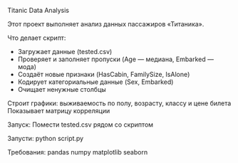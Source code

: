 Titanic Data Analysis

Этот проект выполняет анализ данных пассажиров «Титаника».

Что делает скрипт:

- Загружает данные (tested.csv)
- Проверяет и заполняет пропуски (Age — медиана, Embarked — мода)
- Создаёт новые признаки (HasCabin, FamilySize, IsAlone)
- Кодирует категориальные данные (Sex, Embarked)
- Очищает ненужные столбцы
  
Строит графики: выживаемость по полу, возрасту, классу и цене билета
Показывает матрицу корреляции

Запуск:
Помести tested.csv рядом со скриптом

Запусти:
python script.py

Требования:
pandas
numpy
matplotlib
seaborn
